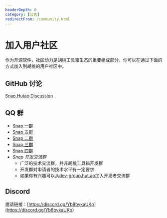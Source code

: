 ```yaml
---
headerDepth: 0
category: [公告]
redirectFrom: /community.html
---
```


# 加入用户社区

作为开源软件，社区动力是胡桃工具箱生态的重要组成部分，你可以在通过下面的方式加入到胡桃的用户社区中。

<!-- @include: star-request.md -->

## GitHub 讨论

[Snap.Hutao Discussion](https://github.com/DGP-Studio/Snap.Hutao/discussions)

## QQ 群

- [Snap 一群](https://go.hut.ao/qun1)
- [Snap 五群](https://go.hut.ao/qun5)
- [Snap 二群](https://go.hut.ao/qun2)
- [Snap 三群](https://go.hut.ao/qun3)
- [Snap 四群](https://go.hut.ao/qun4)
- _Snap 开发交流群_
  - 广泛的技术交流群，并非胡桃工具箱开发群
  - 开发群对申请者的技术水平有一定要求
  - 如果你有兴趣可以从[dev-group.hut.ao](https://dev-group.hut.ao)加入开发者交流群

## Discord

邀请链接：[https://discord.gg/Yb8bykaUKp](https://discord.gg/Yb8bykaUKp)
